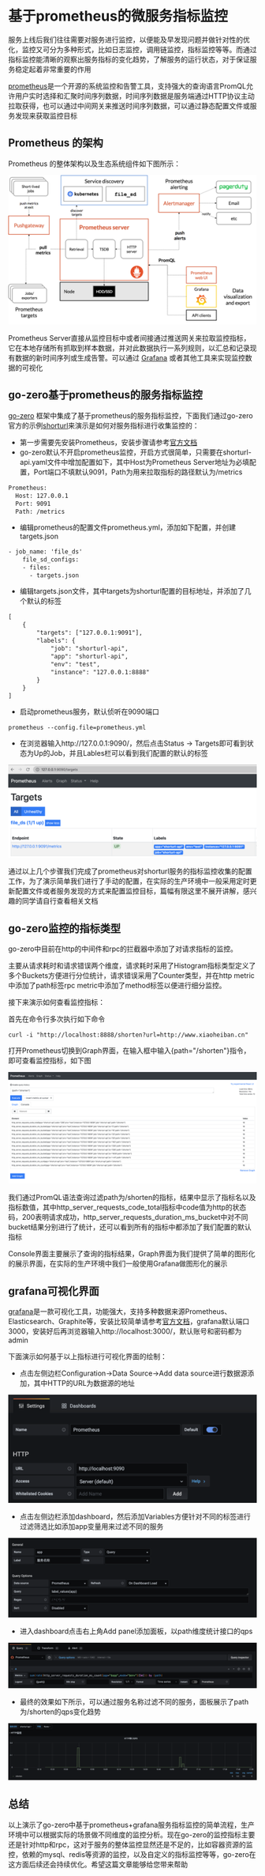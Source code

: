 # 基于prometheus的微服务指标监控

服务上线后我们往往需要对服务进行监控，以便能及早发现问题并做针对性的优化，监控又可分为多种形式，比如日志监控，调用链监控，指标监控等等。而通过指标监控能清晰的观察出服务指标的变化趋势，了解服务的运行状态，对于保证服务稳定起着非常重要的作用

[prometheus](https://prometheus.io/)是一个开源的系统监控和告警工具，支持强大的查询语言PromQL允许用户实时选择和汇聚时间序列数据，时间序列数据是服务端通过HTTP协议主动拉取获得，也可以通过中间网关来推送时间序列数据，可以通过静态配置文件或服务发现来获取监控目标

## Prometheus 的架构

Prometheus 的整体架构以及生态系统组件如下图所示：

![prometheus](./images/prometheus.png)

Prometheus Server直接从监控目标中或者间接通过推送网关来拉取监控指标，它在本地存储所有抓取到样本数据，并对此数据执行一系列规则，以汇总和记录现有数据的新时间序列或生成告警。可以通过 [Grafana](https://grafana.com/) 或者其他工具来实现监控数据的可视化

## go-zero基于prometheus的服务指标监控

[go-zero](https://github.com/tal-tech/go-zero) 框架中集成了基于prometheus的服务指标监控，下面我们通过go-zero官方的示例[shorturl](https://github.com/tal-tech/go-zero/blob/master/doc/shorturl.md)来演示是如何对服务指标进行收集监控的：

- 第一步需要先安装Prometheus，安装步骤请参考[官方文档](https://prometheus.io/)
- go-zero默认不开启prometheus监控，开启方式很简单，只需要在shorturl-api.yaml文件中增加配置如下，其中Host为Prometheus Server地址为必填配置，Port端口不填默认9091，Path为用来拉取指标的路径默认为/metrics

```
Prometheus:
  Host: 127.0.0.1
  Port: 9091
  Path: /metrics
```

- 编辑prometheus的配置文件prometheus.yml，添加如下配置，并创建targets.json

```
- job_name: 'file_ds'
    file_sd_configs:
    - files:
      - targets.json
```

- 编辑targets.json文件，其中targets为shorturl配置的目标地址，并添加了几个默认的标签

```
[
    {
        "targets": ["127.0.0.1:9091"],
        "labels": {
            "job": "shorturl-api",
            "app": "shorturl-api",
            "env": "test",
            "instance": "127.0.0.1:8888"
        }
    }
]
```

- 启动prometheus服务，默认侦听在9090端口

```
prometheus --config.file=prometheus.yml
```

- 在浏览器输入http://127.0.0.1:9090/，然后点击Status -> Targets即可看到状态为Up的Job，并且Lables栏可以看到我们配置的默认的标签

![job状态为up](./images/prom_up.png)

通过以上几个步骤我们完成了prometheus对shorturl服务的指标监控收集的配置工作，为了演示简单我们进行了手动的配置，在实际的生产环境中一般采用定时更新配置文件或者服务发现的方式来配置监控目标，篇幅有限这里不展开讲解，感兴趣的同学请自行查看相关文档

## go-zero监控的指标类型

go-zero中目前在http的中间件和rpc的拦截器中添加了对请求指标的监控。

主要从请求耗时和请求错误两个维度，请求耗时采用了Histogram指标类型定义了多个Buckets方便进行分位统计，请求错误采用了Counter类型，并在http metric中添加了path标签rpc metric中添加了method标签以便进行细分监控。

接下来演示如何查看监控指标：

首先在命令行多次执行如下命令

```
curl -i "http://localhost:8888/shorten?url=http://www.xiaoheiban.cn"
```

打开Prometheus切换到Graph界面，在输入框中输入{path="/shorten"}指令，即可查看监控指标，如下图

![查询面板](./images/panel.png)

我们通过PromQL语法查询过滤path为/shorten的指标，结果中显示了指标名以及指标数值，其中http_server_requests_code_total指标中code值为http的状态码，200表明请求成功，http_server_requests_duration_ms_bucket中对不同bucket结果分别进行了统计，还可以看到所有的指标中都添加了我们配置的默认指标

Console界面主要展示了查询的指标结果，Graph界面为我们提供了简单的图形化的展示界面，在实际的生产环境中我们一般使用Grafana做图形化的展示

## grafana可视化界面

[grafana](https://grafana.com/)是一款可视化工具，功能强大，支持多种数据来源Prometheus、Elasticsearch、Graphite等，安装比较简单请参考[官方文档](https://grafana.com/docs/grafana/latest/)，grafana默认端口3000，安装好后再浏览器输入http://localhost:3000/，默认账号和密码都为admin

下面演示如何基于以上指标进行可视化界面的绘制：

- 点击左侧边栏Configuration->Data Source->Add data source进行数据源添加，其中HTTP的URL为数据源的地址

![datasource](./images/datasource.png)

- 点击左侧边栏添加dashboard，然后添加Variables方便针对不同的标签进行过滤筛选比如添加app变量用来过滤不同的服务

![variables](./images/variables.png)

- 进入dashboard点击右上角Add panel添加面板，以path维度统计接口的qps

![qps](./images/qps.png)

- 最终的效果如下所示，可以通过服务名称过滤不同的服务，面板展示了path为/shorten的qps变化趋势

![qps panel](./images/qps_panel.png)

## 总结

以上演示了go-zero中基于prometheus+grafana服务指标监控的简单流程，生产环境中可以根据实际的场景做不同维度的监控分析。现在go-zero的监控指标主要还是针对http和rpc，这对于服务的整体监控显然还是不足的，比如容器资源的监控，依赖的mysql、redis等资源的监控，以及自定义的指标监控等等，go-zero在这方面后续还会持续优化。希望这篇文章能够给您带来帮助